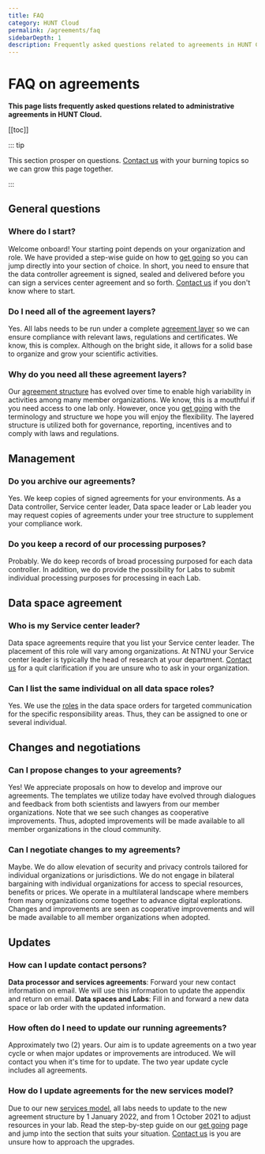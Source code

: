 ```yaml
---
title: FAQ
category: HUNT Cloud
permalink: /agreements/faq
sidebarDepth: 1
description: Frequently asked questions related to agreements in HUNT Cloud.
---
```


# FAQ on agreements

**This page lists frequently asked questions related to administrative agreements in HUNT Cloud.**

[[toc]]

::: tip

This section prosper on questions. [Contact us](/contact) with your burning topics so we can grow this page together.

::: 

## General questions

### Where do I start? 

Welcome onboard! Your starting point depends on your organization and role. We have provided a step-wise guide on how to [get going](/agreements/get-going/) so you can jump directly into your section of choice. In short, you need to ensure that the data controller agreement is signed, sealed and delivered before you can sign a services center agreement and so forth. [Contact us](/contact) if you don't know where to start. 

### Do I need all of the agreement layers? 

Yes. All labs needs to be run under a complete [agreement layer](/agreements/overview/#overview) so we can ensure compliance with relevant laws, regulations and certificates. We know, this is complex. Although on the bright side, it allows for a solid base to organize and grow your scientific activities.

### Why do you need all these agreement layers? 

Our [agreement structure](/agreements/overview/#overview) has evolved over time to enable high variability in activities among many member organizations. We know, this is a mouthful if you need access to one lab only. However, once you [get going](/agreements/get-going/) with the terminology and structure we hope you will enjoy the flexibility. The layered structure is utilized both for governance, reporting, incentives and to comply with laws and regulations.

## Management

### Do you archive our agreements? 

Yes. We keep copies of signed agreements for your environments. As a Data controller, Service center leader, Data space leader or Lab leader you may request copies of agreements under your tree structure to supplement your compliance work. 

### Do you keep a record of our processing purposes? 

Probably. We do keep records of broad processing purposed for each data controller. In addition, we do provide the possibility for Labs to submit individual processing purposes for processing in each Lab.

## Data space agreement

### Who is my Service center leader?

Data space agreements require that you list your Service center leader. The placement of this role will vary among organizations. At NTNU your Service center leader is typically the head of research at your department. [Contact us](/contact) for a quit clarification if you are unsure who to ask in your organization.

### Can I list the same individual on all data space roles? 

Yes. We use the [roles](/coordinator/roles/) in the data space orders for targeted communication for the specific responsibility areas. Thus, they can be assigned to one or several individual. 

## Changes and negotiations

### Can I propose changes to your agreements? 

Yes! We appreciate proposals on how to develop and improve our agreements. The templates we utilize today have evolved through dialogues and feedback from both scientists and lawyers from our member organizations. Note that we see such changes as cooperative improvements. Thus, adopted improvements will be made available to all member organizations in the cloud community.

### Can I negotiate changes to my agreements? 

Maybe. We do allow elevation of security and privacy controls tailored for individual organizations or jurisdictions. We do not engage in bilateral bargaining with individual organizations for access to special resources, benefits or prices. We operate in a multilateral landscape where members from many organizations come together to advance digital explorations. Changes and improvements are seen as cooperative improvements and will be made available to all member organizations when adopted.


## Updates

### How can I update contact persons? 

**Data processor and services agreements**: Forward your new contact information on email. We will use this information to update the appendix and return on email. **Data spaces and Labs**: Fill in and forward a new data space or lab order with the updated information.

### How often do I need to update our running agreements? 

Approximately two (2) years. Our aim is to update agreements on a two year cycle or when major updates or improvements are introduced. We will contact you when it's time for to update. The two year update cycle includes all agreements.

### How do I update agreements for the new services model? 

Due to our new [services model](/services/services-model/), all labs needs to update to the new agreement structure by 1 January 2022, and from 1 October 2021 to adjust resources in your lab. Read the step-by-step guide on our [get going](/agreements/get-going/) page and jump into the section that suits your situation. [Contact us](/contact) is you are unsure how to approach the upgrades. 

